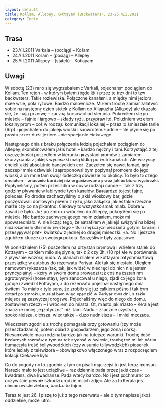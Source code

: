 ```yaml
---
layout: default
title: Kollam, Allepey, Kottayam (Backwaters), 23-25.VII.2011
category: Indie
---
```


Trasa
-----

* 23.VII.2011 Varkala – (pociąg) – Kollam
* 24.VII.2011 Kollam – (pociąg) – Allepey
* 25.VII.2011 Allepey – (statek) – Kottayam

Uwagi
-----

W sobotę (23) rano się wygrzebałem z Varkali, pojechałem pociągiem do Kollam. Ten rejon – w którym byłem (będe 😉 ) przez te trzy dni to tzw backwaters. Takie rozlewiska. Połączone kanałami, a między nimi jeziora, małe wsie, pola ryżowe. Bardzo malownicze.
Miałem trochę zamiar załatwić sobie na następny dzień statek z Kollam do Allapuzha (Allepey) ale okazało się, że mają przerwę – zaczną kursować od sierpnia. Pokręciłem się po mieście – fajnie i targowo – składy ryżu, przypraw itd. Poludniem wziełem lokalny prom – coś w rodzaju komunikacji lokalnej – przez to śmiesznie tanie (6rp) i pojechałem do jakiejś wioski i spowrotem. Ładnie – ale płynie się po prostu przez duże jezioro – nic specjalnie ciekawego.

Następnego dnia z braku połączenia łodzią pojechałem pociągiem do Allepey, skombinowałem jakiś hotel – bardzo nędzny i tani. Korzystająć z tej oszczędności poszedłem w kierunku przystani promów z zamiarem skorzystania z jakiejś wycieczki małą łódką po tych kanałach. Ale wszyscy chcieli jakiś absolutnie bandyckich cen. Zaczełem się nawet łamać, gdy zaczepił mnie człowiek i zaproponował bym popłynął promoem do jego wioski, a on mnie tam swoją łódeczką obwiezie po okolicy. To było to czego chciałem – znacznie bardziej niż organizowane przez jakieś biura wycieczki. Popłyneliśmy, potem przesiadka w coś w rodzaju canoe – i tak z trzy godziny pływanie w labiryncie tych kanałów. Baaaardzo to jest fajne, polecam. Po drodze zachaczyliśmy o jakiś wioskowy bar, gdzie poczęstowali domowym piwem z ryżu, jako zakąska jakieś takie rzeczne małże czy co na pikantno. Ciekawy to wszystko smak miało. Dobre w zasadzie było. Już po zmroku wróciłem do Allepey, pokręciłęm się po mieście. Nic bardzo zachwycającego moim zdaniem, może mi spowszedniało. A, nie licząc tego, że natrafiłem w jakiejś świątyni na bliżej niezrozumiałe dla mnie świętego – tłum mężczyzn siedział z gołymi torsami i przesypywał płatki kwiatków z jednej do drugiej miseczki. Ha. No i jeszcze zgubiłem klucze do swojego pokoju. Szczęśliwie były zapasowe.

W poniedziałem (25) poszedłem na przystań promową i wziełem statek do Kottayam – całkiem miło się płynie, tak z 2 czy 3h. (10 rp) Ale w porównaniu z pływanie wczoraj nuda. W planach miałem w Kottayam natychmiastową przesiadkę w autobus do rezerwatu Periyar. Ale tak się niestało. Uległem namowom rykszarza (tak, tak, jak widać w niechęci do nich nie jestem pryncypialny) – który w swoim domu prowadzi też coś na kształt hm agroturystyki (home stay), bym zanocował u niego, zjadł co jego żona gotuje i zwiedził Kottayam, a do rezerwatu pojechał następnego dnia świtem. To miało o tyle sens, że zrobiło się już całkiem późno i tak bym dotarł po zmroku, musiał bym więc spędzić w Periyar dwa dni, a takie miejsca są zazwyczaj drogawe. Pojechaliśmy więc do niego do domu, zostawiłem rzeczy – i wróciłem do miasta. Ot, miasto jak miasto – Kerala jest znacznie mniej „egzotyczna” niż Tamil Nadu – znacznie czystsza, spokojniejsza, cichsza, więc także – dużo nudniejsza – i mniej męcząca.

Wieczorem zgodnie z trochę pomagania przy gotowaniu (czy może przeszkadzania), potem obiad z gospodarzem, jego żoną i córką. Niesamowicie mała rodzina bardzo jak na tutejsze warunki. Trochę dość bzdurnych rozmów o tym co też słychać w świecie, trochę też mi ich córka tłumaczyła treść bollywoodzkich (czy w sumie tollywodzkich) piosenek które leciały z telewizora – obowiązkowo włączonego wraz z rozpoczęciem kolacji. Ciekawie było.

Co do pogody no to zgodnie z tym co pisali mądrzejsi tu jest teraz monsun. Narazie mało to jest uciążliwe – raz dziennie pada przez jakiś czas – kwadrans, dwa kwadranse. Pada wtedy bardzo. No i jest pochmurno co oczywiście pewnie szkodzi urodzie moich zdjęc. Ale za to Kerala jest niesamowicie zielona, bardzo to fajne.

Teraz to jest 26. I piszę to już z tego rezerwatu – ale o tym napisze jakoś oddzielnie, może jutro.
